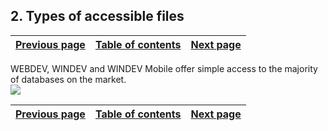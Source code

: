 


## 2. Types of accessible files
			



| [Previous page](../Concepts_WM/1410086915.md) | [Table of contents](../Concepts_WM/1410086964.md) | [Next page](../Concepts_WM/1410086917.md) |
| --- | --- | --- |



<a name="NOTE1"></a>
<a name="NOTE1_1"></a>
WEBDEV, WINDEV and WINDEV Mobile offer simple access to the majority of databases on the market. 
<br>![](https://doc.pcsoft.fr/en-US/images/image.awp?langid=3&name=Acces%20universel%20aux%20donnees%20-%2026.gif&type=thumb)


| [Previous page](../Concepts_WM/1410086915.md) | [Table of contents](../Concepts_WM/1410086964.md) | [Next page](../Concepts_WM/1410086917.md) |
| --- | --- | --- |




